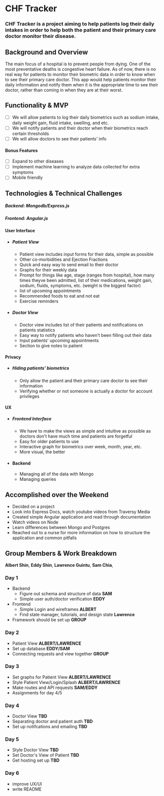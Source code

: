 # CHF Tracker

### CHF Tracker is a project aiming to help patients log their daily intakes in order to help both the patient and their primary care doctor monitor their disease.

## Background and Overview

The main focus of a hospital is to prevent people from dying. One of the most preventative deaths is congestive heart failure. As of now, there is no real way for patients to monitor their biometric data in order to know when to see their primary care doctor. This app would help patients monitor their daily information and notify them when it is the appropriate time to see their doctor, rather than coming in when they are at their worst.

## Functionality & MVP

   - [ ] We will allow patients to log their daily biometrics such as sodium intake, daily weight gain, fluid intake, swelling, and etc.
   - [ ] We will notify patients and their doctor when their biometrics reach certain thresholds
   - [ ] We will allow doctors to see their patients' info

#### Bonus Features
   - [ ] Expand to other diseases
   - [ ] Implement machine learning to analyze data collected for extra symptoms
   - [ ] Mobile friendly

## Technologies & Technical Challenges
  ##### Backend: Mongodb/Express.js
  ##### Frontend: Angular.js

#### User Interface
  + ##### Patient View
    + Patient view includes input forms for their data, simple as possible
    + Other co-morbidities and Ejection Fractions
    + Quick and easy way to send email to their doctor
    + Graphs for their weekly data
    + Prompt for things like age, stage (ranges from hospital), how many times theyve been admitted, list of their medications, weight gain, sodium, fluids, symptoms, etc. (weight is the biggest factor)
    + list of upcoming appointments
    + Recommended foods to eat and not eat
    + Exercise reminders

  + ##### Doctor View
    + Doctor view includes list of their patients and notifications on patients statistics
    + Easy way to notify patients who haven't been filling out their data
    + Input patients' upcoming appointments
    + Section to give notes to patient

#### Privacy
  + ##### Hiding patients' biometrics
    + Only allow the patient and their primary care doctor to see their information
    + Verifying whether or not someone is actually a doctor for account privileges

#### UX
  + ##### Frontend Interface
    + We have to make the views as simple and intuitive as possible as doctors don't have much time and patients are forgetful
    + Easy for older patients to use
    + Interactive graph for biometrics over week, month, year, etc.
    + More visual, the better

  + #### Backend
    + Managing all of the data with Mongo
    + Managing queries

## Accomplished over the Weekend
 - Decided on a project
 - Look into Express Docs, watch youtube videos from Traversy Media
 - Created simple Angular application and read through documentation
 - Watch videos on Node
 - Learn differences between Mongo and Postgres
 - Reached out to a nurse for more information on how to structure the application and common pitfalls
 
## Group Members & Work Breakdown

**Albert Shin**,
**Eddy Shin**,
**Lawrence Guintu**,
**Sam Chia**,

### Day 1
  - Backend
    - Figure out schema and structure of data **SAM**
    - Simple user auth/doctor verification **EDDY**
  - Frontend
    - Simple Login and wireframes **ALBERT**
    - Find state manager, tutorials, and design state **Lawrence**
  - Framework should be set up **GROUP**

### Day 2
  - Patient View **ALBERT/LAWRENCE**
  - Set up database **EDDY/SAM**
  - Connecting requests and view together **GROUP**

### Day 3

  - Set graphs for Patient View **ALBERT/LAWRENCE**
  - Style Patient View/Login/Splash **ALBERT/LAWRENCE**
  - Make routes and API requests **SAM/EDDY** 
  - Assignments for day 4/5

### Day 4
  - Doctor View **TBD**
  - Separating doctor and patient auth **TBD**
  - Set up notifcations and emailing **TBD**

### Day 5
  - Style Doctor View **TBD**
  - Set Doctor's View of Patient **TBD**
  - Get hosting set up **TBD**

### Day 6
 - improve UX/UI
 - write README